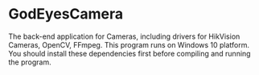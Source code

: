 # GodEyesCamera
The back-end application for Cameras, including drivers for HikVision Cameras, OpenCV, FFmpeg. This program runs on Windows 10 platform. You should install these dependencies first before compiling and running the program.